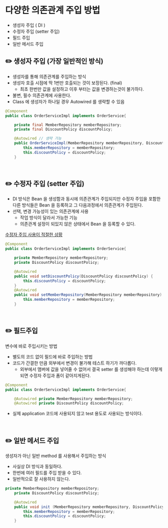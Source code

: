 # 다양한 의존관계 주입 방법

- 생성자 주입 ( DI )
- 수정자 주입 (setter 주입)
- 필드 주입
- 일반 메서드 주입

## ✏️ 생성자 주입 (가장 일반적인 방식)

- 생성자를 통해 의존관계를 주입하는 방식
- 생성자 호출 시점에 딱 1번만 호출되는 것이 보장된다. (final)
    - 최초 한번만 값을 설정하고 이후 부터는 값을 변경하는것이 불가하다.
- 불변, 필수 의존관계에 사용한다.
- Class 에 생성자가 하나일 경우 Autowired 를 생략할 수 있음

```java
@Component
public class OrderServiceImpl implements OrderService{

    private final MemberRepository memberRepository;
    private final DiscountPolicy discountPolicy;

    @Autowired // 생략 가능
    public OrderServiceImpl(MemberRepository memberRepository, DiscountPolicy discountPolicy) {
        this.memberRepository = memberRepository;
        this.discountPolicy = discountPolicy;
    }
```

<br>

## ✏️ 수정자 주입 (setter 주입)

- DI 방식은 Bean 을 생성함과 동시에 의존관계가 주입되지만 수정자 주입을 포함한 다른 방식들은 Bean 을 등록하고 그 다음과정에서 의존관계가 주입된다.
- 선택, 변경 가능성이 있는 의존관계에 사용
    - 작업 방식이 달라서 가능한 기능
    - 의존관계 설정이 되있지 않은 상태에서 Bean 을 등록할 수 있다.

[ 수정자 주입 사용이 적절한 상황 ]()

```java
@Component
public class OrderServiceImpl implements OrderService{

    private MemberRepository memberRepository;
    private DiscountPolicy discountPolicy;

    @Autowired
    public void setDiscountPolicy(DiscountPolicy discountPolicy) {
        this.discountPolicy = discountPolicy;
    }
    @Autowired
    public void setMemberRepository(MemberRepository memberRepository) {
        this.memberRepository = memberRepository;
    }
```

<br>

## ✏️ 필드주입

변수에 바로 주입시키는 방법

- 별도의 코드 없이 필드에 바로 주입하는 방법
- 코드가 간결한 만큼 외부에서 변경이 불가해 테스트 하기가 까다롭다.
    - 외부에서 맴버에 값을 넣어줄 수 없어서 결국 setter 를 생성해야 하는데 이렇게 되면 수정자 주입과 폼이 같아지게된다.

```java
@Component
public class OrderServiceImpl implements OrderService{

    @Autowired private MemberRepository memberRepository;
    @Autowired private DiscountPolicy discountPolicy;
```

- 실제 application 코드에 사용되지 않고 test 용도로 사용되는 방식이다.

<br>

## ✏️ 일반 메서드 주입

생성자가 아닌 일반 method 를 사용해서 주입하는 방식

- 사실상 DI 방식과 동일하다.
- 한번에 여러 필드를 주입 받을 수 있다.
- 일반적으로 잘 사용하지 않는다.

```java
private MemberRepository memberRepository;
    private DiscountPolicy discountPolicy;

    @Autowired
    public void init (MemberRepository memberRepository, DiscountPolicy discountPolicy) {
        this.memberRepository = memberRepository;
        this.discountPolicy = discountPolicy;
    }
```